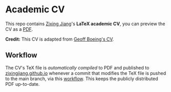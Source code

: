 # Academic CV
This repo contains [Zixing Jiang](https://www.zixingjiang.com/)'s **LaTeX academic CV**, you can preview the CV as a [PDF](https://www.zixingjiang.com/files/cv-zxjiang.pdf). 

**Credit:** This CV is adapted from [Geoff Boeing's CV](https://github.com/gboeing/cv).

## Workflow
The CV's TeX file is *automatically compiled* to PDF and published to [zixingjiang.github.io](https://github.com/zixingjiang/zixingjiang.github.io) whenever a commit that modifies the TeX file is pushed to the main branch, via this [workflow](https://github.com/zixingjiang/cv/blob/main/.github/workflows/build_publish.yml). This keeps the publicly distributed PDF up-to-date.
